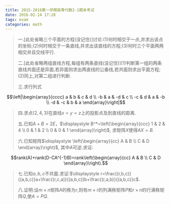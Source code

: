 ```yaml
---
title: 2015-2016第一学期高等代数2-1期末考试
date: 2016-02-14 17:28
tags: exam
categories: math
---
```


> 一.\[此处省略三个平面的方程(没记住)\]讨论:(1)何时相交于一点,并求出该点的坐标;(2)何时相交于一条直线,并求出该直线的方程;(3)何时三个平面两两相交并且交线平行.
>
> 二.\[此处省略两组直线方程,每组有两条直线(没记住)\](1)判断第一组的两条直线共面还是异面,若异面则求出两直线的公垂线,若共面则求出平面方程;(2)同上,对第二组进行判断.
>
> 三.求行列式
>
$$\left|\begin{array}{cccc} a & b & c & d \\ -b & a & -d & c \\ -c & d & a & -b \\ -d & -c & b & a \end{array}\right|$$
>
> 四.求点$(2,4,3)$在直线$x=y=z$上的投影点及到直线的距离.
>
> 五.已知$A+B=2E$，$\displaystyle B^*=\left(\begin{array}{ccc} 1 & 2 & 4 \\ 0 & 1 & 2 \\ 0 & 0 & 1 \end{array}\right)$, 求矩阵$X$使得$AX=B$.
>
> 六.已知矩阵$\displaystyle \left(\begin{array}{cc} A & B \\ C & D \end{array}\right)$, 其中$A$可逆.求证:
>
$$rank(A)+rank(D-CA^{-1}B)=rank\left(\begin{array}{cc} A & B \\ C & D \end{array}\right).$$
>
> 七.已知$a,b,c$不共面.求证:$\displaystyle r=\frac{(r,b,c)}{(a,b,c)}a+\frac{(r,c,a)}{(a,b,c)}b+\frac{(r,a,b)}{(a,b,c)}c$.
>
> 八.证明:设$m\times n$矩阵$A$的秩为$r$,则有$m \times r$的列满秩矩阵$P$和$r \times n$的行满秩矩阵$Q$,使$A=PQ$.
